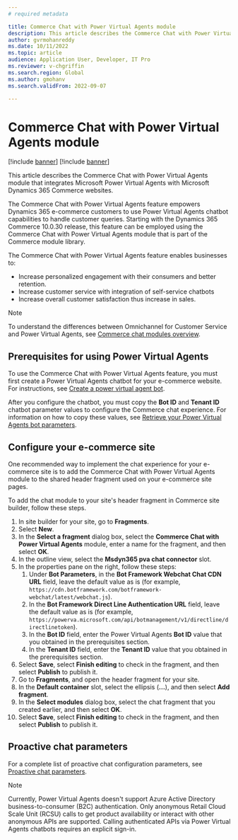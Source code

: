 ```yaml
---
# required metadata

title: Commerce Chat with Power Virtual Agents module 
description: This article describes the Commerce Chat with Power Virtual Agents module that integrates Microsoft Power Virtual Agents with Microsoft Dynamics 365 Commerce websites.
author: gvrmohanreddy
ms.date: 10/11/2022
ms.topic: article
audience: Application User, Developer, IT Pro
ms.reviewer: v-chgriffin
ms.search.region: Global
ms.author: gmohanv
ms.search.validFrom: 2022-09-07

---
```


# Commerce Chat with Power Virtual Agents module 

[!include [banner](includes/banner.md)]
[!include [banner](includes/preview-banner.md)]

This article describes the Commerce Chat with Power Virtual Agents module that integrates Microsoft Power Virtual Agents with Microsoft Dynamics 365 Commerce websites.

The Commerce Chat with Power Virtual Agents feature empowers Dynamics 365 e-commerce customers to use Power Virtual Agents chatbot capabilities to handle customer queries. Starting with the Dynamics 365 Commerce 10.0.30 release, this feature can be employed using the Commerce Chat with Power Virtual Agents module that is part of the Commerce module library.

The Commerce Chat with Power Virtual Agents feature enables businesses to:

- Increase personalized engagement with their consumers and better retention.
- Increase customer service with integration of self-service chatbots
- Increase overall customer satisfaction thus increase in sales.
 
> [!NOTE] 
> To understand the differences between Omnichannel for Customer Service and Power Virtual Agents, see [Commerce chat modules overview](/commerce-chat-modules-overview.md).

## Prerequisites for using Power Virtual Agents

To use the Commerce Chat with Power Virtual Agents feature, you must first create a Power Virtual Agents chatbot for your e-commerce website. For instructions, see [Create a power virtual agent bot](/power-virtual-agents/authoring-first-bot).

After you configure the chatbot, you must copy the **Bot ID** and **Tenant ID** chatbot parameter values to configure the Commerce chat experience. For information on how to copy these values, see [Retrieve your Power Virtual Agents bot parameters](/power-virtual-agents/publication-connect-bot-to-custom-application#retrieve-your-power-virtual-agents-bot-parameters).

## Configure your e-commerce site 

One recommended way to implement the chat experience for your e-commerce site is to add the Commerce Chat with Power Virtual Agents module to the shared header fragment used on your e-commerce site pages.

To add the chat module to your site's header fragment in Commerce site builder, follow these steps.

1. In site builder for your site, go to **Fragments**.
1. Select **New**.
1. In the **Select a fragment** dialog box, select the **Commerce Chat with Power Virtual Agents** module, enter a name for the fragment, and then select **OK**.
1. In the outline view, select the **Msdyn365 pva chat connector** slot.
1. In the properties pane on the right, follow these steps:
    1. Under **Bot Parameters**, in the **Bot Framework Webchat Chat CDN URL** field, leave the default value as is (for example, `https://cdn.botframework.com/botframework-webchat/latest/webchat.js`).
    1. In the **Bot Framework Direct Line Authentication URL** field, leave the default value as is (for example, `https://powerva.microsoft.com/api/botmanagement/v1/directline/directlinetoken`).
    1. In the **Bot ID** field, enter the Power Virtual Agents **Bot ID** value that you obtained in the prerequisites section.
    1. In the **Tenant ID** field, enter the **Tenant ID** value that you obtained in the prerequisites section.
1. Select **Save**, select **Finish editing** to check in the fragment, and then select **Publish** to publish it.
1. Go to **Fragments**, and open the header fragment for your site.
1. In the **Default container** slot, select the ellipsis (**...**), and then select **Add fragment**.
1. In the **Select modules** dialog box, select the chat fragment that you created earlier, and then select **OK**.
1. Select **Save**, select **Finish editing** to check in the fragment, and then select **Publish** to publish it.

## Proactive chat parameters

For a complete list of proactive chat configuration parameters, see [Proactive chat parameters](/chat-modules-proactive-chat-properties.md).

<!--![Dynamics 365 Commerce Site Builder - Commerce Chat with PVA](media/Commerce-chat-with-pva-creating-new-fragment.png)-->

> [!NOTE] 
> Currently, Power Virtual Agents doesn't support Azure Active Directory business-to-consumer (B2C) authentication. Only anonymous Retail Cloud Scale Unit (RCSU) calls to get product availability or interact with other anonymous APIs are supported. Calling authenticated APIs via Power Virtual Agents chatbots requires an explicit sign-in. 
